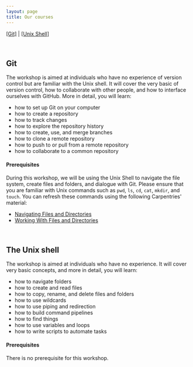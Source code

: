 ```yaml
---
layout: page
title: Our courses
---
```


  [[Git]](#git)
| [[Unix Shell]](#the-unix-shell)

<br/>

## Git

The workshop is aimed at individuals who have no experience of version control but are familiar with the Unix shell. It will cover the very basic of version control, how to collaborate with other people, and how to interface ourselves with GitHub. More in detail, you will learn:
		
* how to set up Git on your computer
* how to create a repository
* how to track changes
* how to explore the repository history
* how to create, use, and merge branches
* how to clone a remote repository
* how to push to or pull from a remote repository
* how to collaborate to a common repository
	
#### Prerequisites

During this workshop, we will be using the Unix Shell to navigate the file system, create files and folders, and dialogue with Git. Please ensure that you are familiar with Unix commands such as `pwd`, `ls`, `cd`, `cat`, `mkdir`, and `touch`. 
You can refresh these commands using the following Carpentries' material:

* [Navigating Files and Directories](http://swcarpentry.github.io/shell-novice/02-filedir/index.html)
* [Working With Files and Directories](http://swcarpentry.github.io/shell-novice/03-create/index.html)

<br/>

## The Unix shell

The workshop is aimed at individuals who have no experience. It will cover very basic concepts, and more in detail, you will learn:
		
* how to navigate folders
* how to create and read files
* how to copy, rename, and delete files and folders
* how to use wildcards
* how to use piping and redirection
* how to build command pipelines
* how to find things
* how to use variables and loops
* how to write scripts to automate tasks

#### Prerequisites
	
There is no prerequisite for this workshop.


